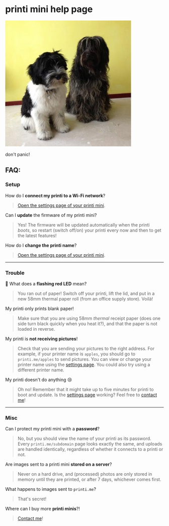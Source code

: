 # printi mini help page
![two dogs](img/doggoSmall.jpg)

don't panic!

## FAQ:

### Setup

How do I **connect my printi to a Wi-Fi network**?

> [Open the settings page of your printi mini](/settings).

Can I **update** the firmware of my printi mini?

> Yes! The firmware will be updated automatically when the printi _boots_, so restart (switch off/on) your printi every now and then to get the latest features!

How do I **change the printi name**?

> [Open the settings page of your printi mini](/settings).

------

### Trouble

🚨 What does a **flashing red LED** mean?

> You ran out of paper! Switch off your printi, lift the lid, and put in a new 58mm thermal paper roll (from an office supply store). Voilà!

My printi only prints blank paper!

> Make sure that you are using 58mm *thermal* receipt paper (does one side turn black quickly when you heat it?), and that the paper is not loaded in reverse.

My printi is **not receiving pictures**!

> Check that you are sending your pictures to the right address. For example, if your printer name is `apples`, you should go to `printi.me/apples` to send pictures. You can view or change your printer name using the [settings page](/settings). You could also try using a different printer name.

My printi doesn't do anything 😢

> Oh no! Remember that it might take up to five minutes for printi to boot and update. Is the [settings page](/settings) working? Feel free to [contact me](https://github.com/fons-)!

------

### Misc

Can I protect my printi mini with a **password**?

> No, but you should view the name of your printi as its password. Every `printi.me/subdomain` page looks exactly the same, and uploads are handled identically, regardless of whether it connects to a printi or not. 

Are images sent to a printi mini **stored on a server**?

> Never on a hard drive, and (processed) photos are only stored in memory until they are printed, or after 7 days, whichever comes first. 

What happens to images sent to `printi.me`?

> That's secret!

Where can I buy more **printi minis**?!

> [Contact me](https://github.com/fons-)!
